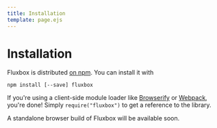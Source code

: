 ```yaml
---
title: Installation
template: page.ejs
---
```


Installation
============

Fluxbox is distributed [on npm](https://www.npmjs.org/package/fluxbox). You can install it with

    npm install [--save] fluxbox

If you're using a client-side module loader like [Browserify](http://browserify.org/) or [Webpack](http://webpack.github.io/), you're done! Simply `require("fluxbox")` to get a reference to the library.

A standalone browser build of Fluxbox will be available soon.
